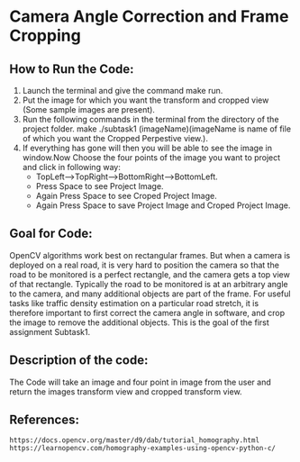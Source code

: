 # Camera Angle Correction and Frame Cropping
## How to Run the Code:
1. Launch the terminal and give the command make run.
2. Put the image for which you want the transform and cropped view (Some sample images are present).
3. Run the following commands in the terminal from the directory of the project folder.
 make
 ./subtask1 (imageName)(imageName is name of file of which you want the Cropped Perpestive view.).
4. If everything has gone will then you will be able to see the image in window.Now Choose the four points of the image you want to project and click in following way:
	- TopLeft-->TopRight-->BottomRight-->BottomLeft.
	- Press Space to see Project Image.
	- Again Press Space to see Croped Project Image.
	- Again Press Space to save Project Image and Croped Project Image.
## Goal for Code:
 OpenCV algorithms work best on rectangular frames. But when a camera is deployed on a real road, it is very hard to position the camera so that the road to be monitored is a perfect rectangle, and the camera gets a top view of that rectangle. Typically the road to be monitored is at an arbitrary angle to the camera, and many additional objects are part of the frame. For useful tasks like traffic density estimation on a particular road stretch, it is therefore important to first correct the camera angle in software, and crop the image to remove the additional objects. This is the goal of the first assignment Subtask1.
## Description of the code:
The Code will take an image and four point in image from the user and return the images transform view and cropped transform view.
## References:
	https://docs.opencv.org/master/d9/dab/tutorial_homography.html
	https://learnopencv.com/homography-examples-using-opencv-python-c/
